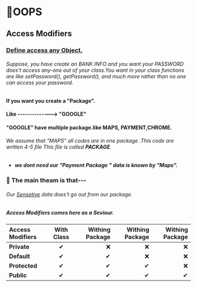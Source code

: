 # **📌OOPS**

## Access Modifiers

 ### <u> Define access any Object.</u>
 ###### Suppose, you have create an BANK INFO and you want your PASSWORD does't access any-one out of your class.You want in your class functions are like setPassword(), getPassword(), and much more rather than no one can access your password.
 
 #### If you want you create  a "Package".
 #### Like --------------> **"GOOGLE"**
 #### **"GOOGLE"** have multiple package.like MAPS, PAYMENT,CHROME.
 ###### We assume that "MAPS" all codes are in one package .This code are written 4-5 file This file is called **PACKAGE**.
- ##### we dont need our "Payment Package " data is known by "Maps".

 ### 📌 The main theam is that---
 ###### Our <u>Sensetive</u> data does't go out from our package.
 ##### **Access Modifiers** comes here as a Seviour.


| Access Modifiers | With Class| Withing Package | Withing Package |Withing Package |
| :---         |       :---:      |          ---: |            ---: |          ---: |
| **Private**  | ✔  |❌    |   ❌   | ❌   |❌
| **Default**  |  ✔    | ✔      | ❌      | ❌    |
| **Protected**  |  ✔    | ✔      |✔      | ❌    |
| **Public**  |  ✔    | ✔      | ✔      | ✔    |







